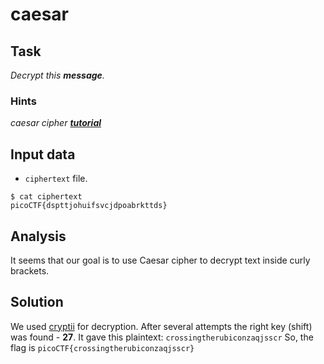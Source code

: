 # caesar

## Task

*Decrypt this **message**.*

### Hints

*caesar cipher **[tutorial](https://learncryptography.com/classical-encryption/caesar-cipher)***

## Input data

* `ciphertext` file.

```console
$ cat ciphertext
picoCTF{dspttjohuifsvcjdpoabrkttds}
```

## Analysis

It seems that our goal is to use Caesar cipher to decrypt text inside curly brackets.

## Solution

We used [cryptii](https://cryptii.com/pipes/caesar-cipher) for decryption.
After several attempts the right key (shift) was found - **27**. It gave this plaintext:
`crossingtherubiconzaqjsscr`
So, the flag is `picoCTF{crossingtherubiconzaqjsscr}`
